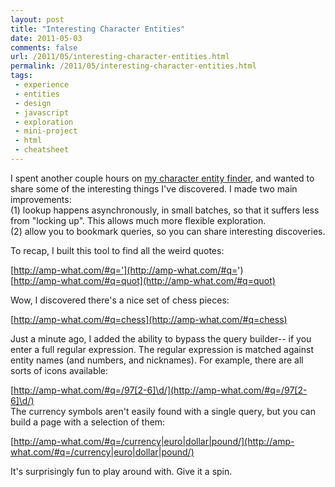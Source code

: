```yaml
---
layout: post
title: "Interesting Character Entities"
date: 2011-05-03
comments: false
url: /2011/05/interesting-character-entities.html
permalink: /2011/05/interesting-character-entities.html
tags:
 - experience
 - entities
 - design
 - javascript
 - exploration
 - mini-project
 - html
 - cheatsheet
---
```


I spent another couple hours on [my character entity finder](http://ndpsoftware.com/&what/), and wanted to share some of the interesting things I've discovered. I made two main improvements:  
(1) lookup happens asynchronously, in small batches, so that it suffers less from "locking up". This allows much more flexible exploration.  
(2) allow you to bookmark queries, so you can share interesting discoveries.  
  
To recap, I built this tool to find all the weird quotes:  
  
[http://amp-what.com/#q='](http://amp-what.com/#q=')  
[http://amp-what.com/#q=quot](http://amp-what.com/#q=quot)  
  
Wow, I discovered there's a nice set of chess pieces:  
  
[http://amp-what.com/#q=chess](http://amp-what.com/#q=chess)  
  
Just a minute ago, I added the ability to bypass the query builder-- if you enter a full regular expression. The regular expression is matched against entity names (and numbers, and nicknames). For example, there are all sorts of icons available:  
  
[http://amp-what.com/#q=/97[2-6]\d/](http://amp-what.com/#q=/97[2-6]\d/)  
The currency symbols aren't easily found with a single query, but you can build a page with a selection of them:  
  
[http://amp-what.com/#q=/currency|euro|dollar|pound/](http://amp-what.com/#q=/currency|euro|dollar|pound/)  
  
It's surprisingly fun to play around with. Give it a spin.

